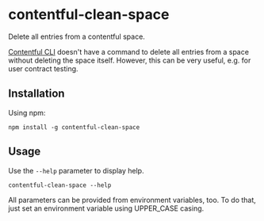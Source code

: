contentful-clean-space
======================
Delete all entries from a contentful space.

[Contentful CLI](https://github.com/contentful/contentful-cli) doesn't have a command to delete all entries from a space without deleting the space itself. However, this can be very useful, e.g. for user contract testing.

Installation
------------
Using npm:
```
npm install -g contentful-clean-space
```

Usage
-----
Use the `--help` parameter to display help.
```
contentful-clean-space --help
```
All parameters can be provided from environment variables, too. To do that, just set an environment variable using UPPER_CASE casing.
